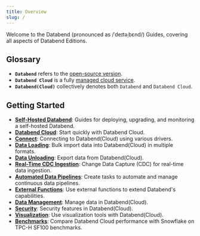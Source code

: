 ```yaml
---
title: Overview
slug: /
---
```


Welcome to the Databend (pronounced as /ˈdeɪtəˌbɛnd/) Guides, covering all aspects of Databend Editions.

## Glossary

- **`Databend`** refers to the [open-source version](https://github.com/datafuselabs/databend).
- **`Databend Cloud`** is a fully [managed cloud service](https://databend.com).
- **`Databend(Cloud)`** collectively denotes both `Databend` and `Databend Cloud`.

## Getting Started

- **[Self-Hosted Databend](../10-deploy/index.md)**: Guides for deploying, upgrading, and monitoring a self-hosted Databend.
- **[Databend Cloud](../20-cloud/index.md)**: Start quickly with Databend Cloud.
- **[Connect](../30-sql-clients/index.md)**: Connecting to Databend(Cloud) using various drivers.
- **[Data Loading](../40-load-data/index.md)**: Bulk import data into Databend(Cloud) in multiple formats.
- **[Data Unloading](../50-unload-data/index.md)**: Export data from Databend(Cloud).
- **[Real-Time CDC Ingestion](../40-load-data/05-continuous-data-pipelines/01-stream.md)**: Change Data Capture (CDC) for real-time data ingestion.
- **[Automated Data Pipelines](../40-load-data/05-continuous-data-pipelines/02-task.md)**: Create tasks to automate and manage continuous data pipelines.
- **[External Functions](../54-query/04-external-function.md)**: Use external functions to extend Databend's capabilities.
- **[Data Management](../57-data-management/index.md)**: Manage data in Databend(Cloud).
- **[Security](../56-security/index.md)**: Security features in Databend(Cloud).
- **[Visualization](../31-visualize/index.md)**: Use visualization tools with Databend(Cloud).
- **[Benchmarks](../80-benchmark/index.md)**: Compare Databend Cloud performance with Snowflake on TPC-H SF100 benchmarks.
